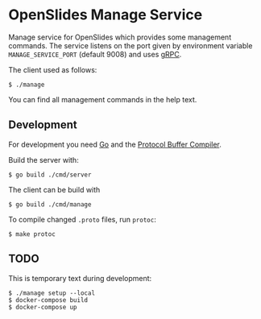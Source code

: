 # OpenSlides Manage Service

Manage service for OpenSlides which provides some management commands. The
service listens on the port given by environment variable `MANAGE_SERVICE_PORT`
(default 9008) and uses [gRPC](https://grpc.io/).

The client used as follows:

    $ ./manage

You can find all management commands in the help text.

## Development

For development you need [Go](https://golang.org/) and the [Protocol Buffer
Compiler](https://grpc.io/docs/protoc-installation/).

Build the server with:

    $ go build ./cmd/server

The client can be build with

    $ go build ./cmd/manage

To compile changed `.proto` files, run `protoc`:

    $ make protoc


## TODO

This is temporary text during development:

    $ ./manage setup --local
    $ docker-compose build
    $ docker-compose up